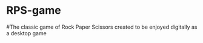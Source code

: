# RPS-game

#The classic game of Rock Paper Scissors created to be enjoyed digitally as a desktop game

